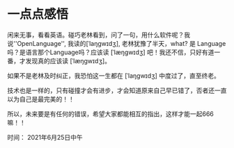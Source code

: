 # 一点点感悟

闲来无事，看看英语。碰巧老林看到，问了一句，用什么软件呢？我说''OpenLanguage'', 我读的[ˈlaŋɡwɪdʒ], 老林犹豫了半天，what? 是 Language 吗？是语言那个Language吗？应该读 [ˈlæŋɡwɪdʒ] 吧！我还不信，只好有道一番，才发现真的应该读 [ˈlæŋɡwɪdʒ]。

如果不是老林及时纠正，我恐怕这一生都在 [ˈlaŋɡwɪdʒ] 中度过了，直至终老。

技术也是一样的，只有碰撞才会有进步，才会知道原来自己早已错了，否者还一直以为自己是最完美的！！

所以，未来要是有任何的错误，希望大家都能相互的指出，这样才能一起666嘛！！

时间： 2021年6月25日中午
